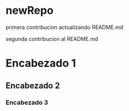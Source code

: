 # newRepo

primera contribucion actualizando README.md

segunda contribucion al README.md

# Encabezado 1
## Encabezado 2
### Encabezado 3

